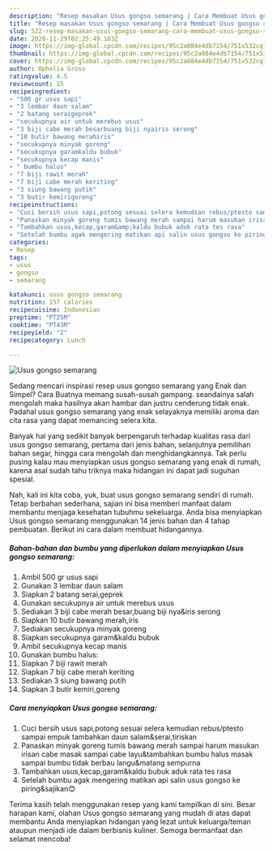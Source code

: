 ```yaml
---
description: "Resep masakan Usus gongso semarang | Cara Membuat Usus gongso semarang Yang Enak Banget"
title: "Resep masakan Usus gongso semarang | Cara Membuat Usus gongso semarang Yang Enak Banget"
slug: 522-resep-masakan-usus-gongso-semarang-cara-membuat-usus-gongso-semarang-yang-enak-banget
date: 2020-11-29T02:25:49.183Z
image: https://img-global.cpcdn.com/recipes/95c2a084e4db7154/751x532cq70/usus-gongso-semarang-foto-resep-utama.jpg
thumbnail: https://img-global.cpcdn.com/recipes/95c2a084e4db7154/751x532cq70/usus-gongso-semarang-foto-resep-utama.jpg
cover: https://img-global.cpcdn.com/recipes/95c2a084e4db7154/751x532cq70/usus-gongso-semarang-foto-resep-utama.jpg
author: Ophelia Gross
ratingvalue: 4.5
reviewcount: 15
recipeingredient:
- "500 gr usus sapi"
- "3 lembar daun salam"
- "2 batang seraigeprek"
- "secukupnya air untuk merebus usus"
- "3 biji cabe merah besarbuang biji nyairis serong"
- "10 butir bawang merahiris"
- "secukupnya minyak goreng"
- "secukupnya garamkaldu bubuk"
- "secukupnya kecap manis"
- " bumbu halus"
- "7 biji rawit merah"
- "7 biji cabe merah keriting"
- "3 siung bawang putih"
- "3 butir kemirigoreng"
recipeinstructions:
- "Cuci bersih usus sapi,potong sesuai selera kemudian rebus/ptesto sampai empuk tambahkan daun salam&amp;serai,tiriskan"
- "Panaskan minyak goreng tumis bawang merah sampai harum masukan irisan cabe masak sampai cabe layu&amp;tambahkan bumbu halus masak sampai bumbu tidak berbau langu&amp;matang sempurna"
- "Tambahkan usus,kecap,garam&amp;kaldu bubuk aduk rata tes rasa"
- "Setelah bumbu agak mengering matikan api salin usus gongso ke piring&amp;sajikan😊"
categories:
- Resep
tags:
- usus
- gongso
- semarang

katakunci: usus gongso semarang 
nutrition: 157 calories
recipecuisine: Indonesian
preptime: "PT25M"
cooktime: "PT43M"
recipeyield: "2"
recipecategory: Lunch

---
```



![Usus gongso semarang](https://img-global.cpcdn.com/recipes/95c2a084e4db7154/751x532cq70/usus-gongso-semarang-foto-resep-utama.jpg)

Sedang mencari inspirasi resep usus gongso semarang yang Enak dan Simpel? Cara Buatnya memang susah-susah gampang. seandainya salah mengolah maka hasilnya akan hambar dan justru cenderung tidak enak. Padahal usus gongso semarang yang enak selayaknya memiliki aroma dan cita rasa yang dapat memancing selera kita.

Banyak hal yang sedikit banyak berpengaruh terhadap kualitas rasa dari usus gongso semarang, pertama dari jenis bahan, selanjutnya pemilihan bahan segar, hingga cara mengolah dan menghidangkannya. Tak perlu pusing kalau mau menyiapkan usus gongso semarang yang enak di rumah, karena asal sudah tahu triknya maka hidangan ini dapat jadi suguhan spesial.




Nah, kali ini kita coba, yuk, buat usus gongso semarang sendiri di rumah. Tetap berbahan sederhana, sajian ini bisa memberi manfaat dalam membantu menjaga kesehatan tubuhmu sekeluarga. Anda bisa menyiapkan Usus gongso semarang menggunakan 14 jenis bahan dan 4 tahap pembuatan. Berikut ini cara dalam membuat hidangannya.

<!--inarticleads1-->

##### Bahan-bahan dan bumbu yang diperlukan dalam menyiapkan Usus gongso semarang:

1. Ambil 500 gr usus sapi
1. Gunakan 3 lembar daun salam
1. Siapkan 2 batang serai,geprek
1. Gunakan secukupnya air untuk merebus usus
1. Sediakan 3 biji cabe merah besar,buang biji nya&amp;iris serong
1. Siapkan 10 butir bawang merah,iris
1. Sediakan secukupnya minyak goreng
1. Siapkan secukupnya garam&amp;kaldu bubuk
1. Ambil secukupnya kecap manis
1. Gunakan  bumbu halus:
1. Siapkan 7 biji rawit merah
1. Siapkan 7 biji cabe merah keriting
1. Sediakan 3 siung bawang putih
1. Siapkan 3 butir kemiri,goreng




<!--inarticleads2-->

##### Cara menyiapkan Usus gongso semarang:

1. Cuci bersih usus sapi,potong sesuai selera kemudian rebus/ptesto sampai empuk tambahkan daun salam&amp;serai,tiriskan
1. Panaskan minyak goreng tumis bawang merah sampai harum masukan irisan cabe masak sampai cabe layu&amp;tambahkan bumbu halus masak sampai bumbu tidak berbau langu&amp;matang sempurna
1. Tambahkan usus,kecap,garam&amp;kaldu bubuk aduk rata tes rasa
1. Setelah bumbu agak mengering matikan api salin usus gongso ke piring&amp;sajikan😊




Terima kasih telah menggunakan resep yang kami tampilkan di sini. Besar harapan kami, olahan Usus gongso semarang yang mudah di atas dapat membantu Anda menyiapkan hidangan yang lezat untuk keluarga/teman ataupun menjadi ide dalam berbisnis kuliner. Semoga bermanfaat dan selamat mencoba!
